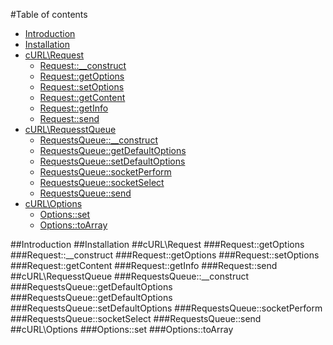 #Table of contents
* [Introduction](#introduction)
* [Installation](#installation)
* [cURL\Request](#curlrequest)
    * [Request::__construct](#request__construct)
    * [Request::getOptions](#requestgetoptions)
    * [Request::setOptions](#requestsetoptions)
    * [Request::getContent](#requestgetcontent)
    * [Request::getInfo](#requestgetinfo)
    * [Request::send](#requestsend)
* [cURL\RequesstQueue](#curlrequestsqueue)
    * [RequestsQueue::__construct](#requestsqueue__construct)
    * [RequestsQueue::getDefaultOptions](#requestsqueuegetdefaultoptions)
    * [RequestsQueue::setDefaultOptions](#requestsqueuesetdefaultoptions)
    * [RequestsQueue::socketPerform](#requestsqueuesocketperform)
    * [RequestsQueue::socketSelect](#requestsqueuesocketselect)
    * [RequestsQueue::send](#requestsqueuesend)
* [cURL\Options](#curloptions)
    * [Options::set](#optionsset)
    * [Options::toArray](#optionstoarray)

##Introduction
##Installation
##cURL\Request
###Request::getOptions
###Request::__construct
###Request::getOptions
###Request::setOptions
###Request::getContent
###Request::getInfo
###Request::send
##cURL\RequesstQueue
###RequestsQueue::__construct
###RequestsQueue::getDefaultOptions
###RequestsQueue::getDefaultOptions
###RequestsQueue::setDefaultOptions
###RequestsQueue::socketPerform
###RequestsQueue::socketSelect
###RequestsQueue::send
##cURL\Options
###Options::set
###Options::toArray